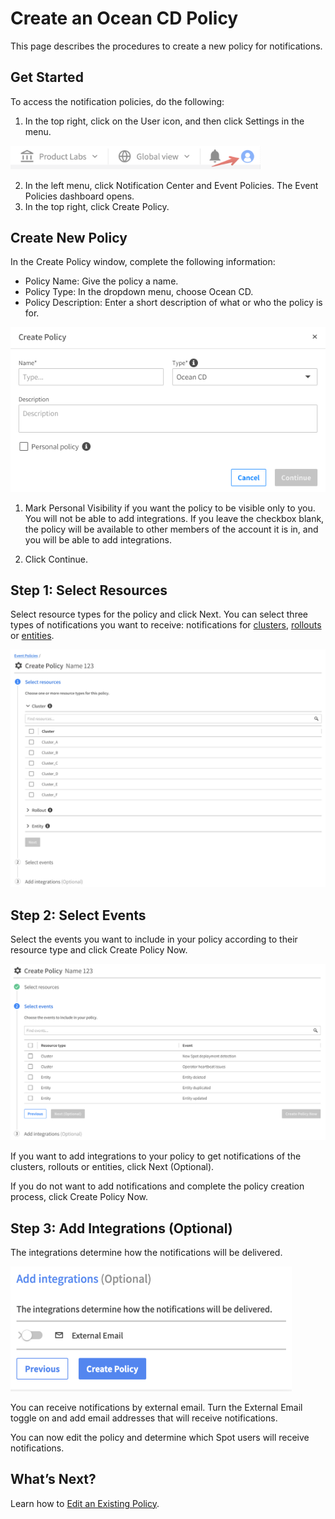 # Create an Ocean CD Policy

This page describes the procedures to create a new policy for notifications.

## Get Started

To access the notification policies, do the following:

1. In the top right, click on the User icon, and then click Settings in the menu.

<img src="/administration/_media/create-security-policy-1.png" width="400" />

2. In the left menu, click Notification Center and Event Policies. The Event Policies dashboard opens.
3. In the top right, click Create Policy.

## Create New Policy

In the Create Policy window, complete the following information:

* Policy Name: Give the policy a name.
* Policy Type: In the dropdown menu, choose Ocean CD.
* Policy Description: Enter a short description of what or who the policy is for.

<img src="/administration/_media/notifications-ocean-cd-4.png" />

1. Mark Personal Visibility if you want the policy to be visible only to you. You will not be able to add integrations. If you leave the checkbox blank, the policy will be available to other members of the account it is in, and you will be able to add integrations.

2. Click Continue.

## Step 1: Select Resources

Select resource types for the policy and click Next. You can select three types of notifications you want to receive: notifications for [clusters](ocean-cd/tutorials/view-settings/?id=clusters), [rollouts](ocean-cd/tutorials/view-rollouts/) or [entities](ocean-cd/getting-started/rollout-entities/).  

<img src="/administration/_media/notifications-ocean-cd-1.png" />

## Step 2: Select Events

Select the events you want to include in your policy according to their resource type and click Create Policy Now.

<img src="/administration/_media/notifications-ocean-cd-2.png" />

If you want to add integrations to your policy to get notifications of the clusters, rollouts or entities, click Next (Optional).  

If you do not want to add notifications and complete the policy creation process, click Create Policy Now.    

## Step 3: Add Integrations (Optional)

The integrations determine how the notifications will be delivered.

<img src="/administration/_media/notifications-ocean-cd-3.png" width="450" height="200" />

You can receive notifications by external email. Turn the External Email toggle on and add email addresses that will receive notifications.

You can now edit the policy and determine which Spot users will receive notifications.

## What’s Next?

Learn how to [Edit an Existing Policy](administration/notification-center/edit-a-notification-policy).
